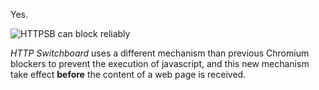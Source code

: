 Yes.

![HTTPSB can block reliably](https://raw.githubusercontent.com/gorhill/httpswitchboard/master/doc/img/httpsb-can-block-reliably.png)

_HTTP Switchboard_ uses a different mechanism than previous Chromium blockers to prevent the execution of javascript, and this new mechanism take effect **before** the content of a web page is received.
